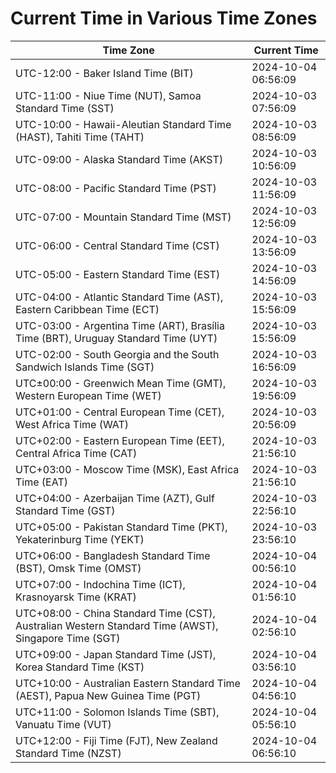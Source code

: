 # Current Time in Various Time Zones

| Time Zone | Current Time |
|-----------|--------------|
| UTC-12:00 - Baker Island Time (BIT) | 2024-10-04 06:56:09 |
| UTC-11:00 - Niue Time (NUT), Samoa Standard Time (SST) | 2024-10-03 07:56:09 |
| UTC-10:00 - Hawaii-Aleutian Standard Time (HAST), Tahiti Time (TAHT) | 2024-10-03 08:56:09 |
| UTC-09:00 - Alaska Standard Time (AKST) | 2024-10-03 10:56:09 |
| UTC-08:00 - Pacific Standard Time (PST) | 2024-10-03 11:56:09 |
| UTC-07:00 - Mountain Standard Time (MST) | 2024-10-03 12:56:09 |
| UTC-06:00 - Central Standard Time (CST) | 2024-10-03 13:56:09 |
| UTC-05:00 - Eastern Standard Time (EST) | 2024-10-03 14:56:09 |
| UTC-04:00 - Atlantic Standard Time (AST), Eastern Caribbean Time (ECT) | 2024-10-03 15:56:09 |
| UTC-03:00 - Argentina Time (ART), Brasília Time (BRT), Uruguay Standard Time (UYT) | 2024-10-03 15:56:09 |
| UTC-02:00 - South Georgia and the South Sandwich Islands Time (SGT) | 2024-10-03 16:56:09 |
| UTC±00:00 - Greenwich Mean Time (GMT), Western European Time (WET) | 2024-10-03 19:56:09 |
| UTC+01:00 - Central European Time (CET), West Africa Time (WAT) | 2024-10-03 20:56:09 |
| UTC+02:00 - Eastern European Time (EET), Central Africa Time (CAT) | 2024-10-03 21:56:10 |
| UTC+03:00 - Moscow Time (MSK), East Africa Time (EAT) | 2024-10-03 21:56:10 |
| UTC+04:00 - Azerbaijan Time (AZT), Gulf Standard Time (GST) | 2024-10-03 22:56:10 |
| UTC+05:00 - Pakistan Standard Time (PKT), Yekaterinburg Time (YEKT) | 2024-10-03 23:56:10 |
| UTC+06:00 - Bangladesh Standard Time (BST), Omsk Time (OMST) | 2024-10-04 00:56:10 |
| UTC+07:00 - Indochina Time (ICT), Krasnoyarsk Time (KRAT) | 2024-10-04 01:56:10 |
| UTC+08:00 - China Standard Time (CST), Australian Western Standard Time (AWST), Singapore Time (SGT) | 2024-10-04 02:56:10 |
| UTC+09:00 - Japan Standard Time (JST), Korea Standard Time (KST) | 2024-10-04 03:56:10 |
| UTC+10:00 - Australian Eastern Standard Time (AEST), Papua New Guinea Time (PGT) | 2024-10-04 04:56:10 |
| UTC+11:00 - Solomon Islands Time (SBT), Vanuatu Time (VUT) | 2024-10-04 05:56:10 |
| UTC+12:00 - Fiji Time (FJT), New Zealand Standard Time (NZST) | 2024-10-04 06:56:10 |
